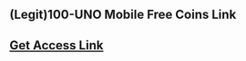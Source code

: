 ﻿## **(Legit)100-UNO Mobile Free Coins Link**
## [**Get Access Link**](https://getallnow.online/unomobile.html/)
